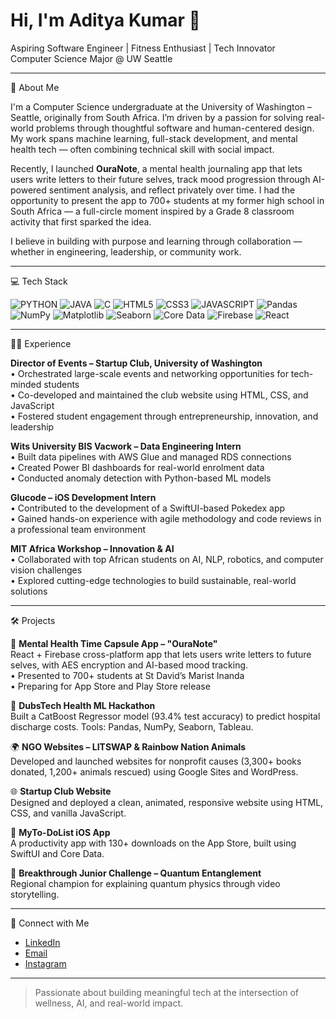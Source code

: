 # Hi, I'm Aditya Kumar 👋

Aspiring Software Engineer | Fitness Enthusiast | Tech Innovator  
Computer Science Major @ UW Seattle

---

🚀 About Me

I'm a Computer Science undergraduate at the University of Washington – Seattle, originally from South Africa. I’m driven by a passion for solving real-world problems through thoughtful software and human-centered design. My work spans machine learning, full-stack development, and mental health tech — often combining technical skill with social impact.

Recently, I launched **OuraNote**, a mental health journaling app that lets users write letters to their future selves, track mood progression through AI-powered sentiment analysis, and reflect privately over time. I had the opportunity to present the app to 700+ students at my former high school in South Africa — a full-circle moment inspired by a Grade 8 classroom activity that first sparked the idea.

I believe in building with purpose and learning through collaboration — whether in engineering, leadership, or community work.

---

💻 Tech Stack

![PYTHON](https://img.shields.io/badge/Python-3776AB?style=for-the-badge&logo=python&logoColor=white)
![JAVA](https://img.shields.io/badge/Java-ED8B00?style=for-the-badge&logo=openjdk&logoColor=white)
![C](https://img.shields.io/badge/C-00599C?style=for-the-badge&logo=c&logoColor=white)
![HTML5](https://img.shields.io/badge/HTML5-E34F26?style=for-the-badge&logo=html5&logoColor=white)
![CSS3](https://img.shields.io/badge/CSS3-1572B6?style=for-the-badge&logo=css3&logoColor=white)
![JAVASCRIPT](https://img.shields.io/badge/JavaScript-F7DF1E?style=for-the-badge&logo=javascript&logoColor=black)
![Pandas](https://img.shields.io/badge/Pandas-150458?style=for-the-badge&logo=pandas&logoColor=white)
![NumPy](https://img.shields.io/badge/NumPy-013243?style=for-the-badge&logo=numpy&logoColor=white)
![Matplotlib](https://img.shields.io/badge/Matplotlib-E34F26?style=for-the-badge&logo=matplotlib&logoColor=white)
![Seaborn](https://img.shields.io/badge/Seaborn-4682B4?style=for-the-badge&logo=seaborn&logoColor=white)
![Core Data](https://img.shields.io/badge/Core_Data-4051B5?style=for-the-badge&logo=coredata&logoColor=white)
![Firebase](https://img.shields.io/badge/Firebase-FFCA28?style=for-the-badge&logo=firebase&logoColor=black)
![React](https://img.shields.io/badge/React-20232A?style=for-the-badge&logo=react&logoColor=61DAFB)

---

👨‍💻 Experience

**Director of Events – Startup Club, University of Washington**  
• Orchestrated large-scale events and networking opportunities for tech-minded students  
• Co-developed and maintained the club website using HTML, CSS, and JavaScript  
• Fostered student engagement through entrepreneurship, innovation, and leadership

**Wits University BIS Vacwork – Data Engineering Intern**  
• Built data pipelines with AWS Glue and managed RDS connections  
• Created Power BI dashboards for real-world enrolment data  
• Conducted anomaly detection with Python-based ML models

**Glucode – iOS Development Intern**  
• Contributed to the development of a SwiftUI-based Pokedex app  
• Gained hands-on experience with agile methodology and code reviews in a professional team environment

**MIT Africa Workshop – Innovation & AI**  
• Collaborated with top African students on AI, NLP, robotics, and computer vision challenges  
• Explored cutting-edge technologies to build sustainable, real-world solutions

---

🛠️ Projects

🧠 **Mental Health Time Capsule App – "OuraNote"**  
React + Firebase cross-platform app that lets users write letters to future selves, with AES encryption and AI-based mood tracking.  
• Presented to 700+ students at St David’s Marist Inanda  
• Preparing for App Store and Play Store release

🏥 **DubsTech Health ML Hackathon**  
Built a CatBoost Regressor model (93.4% test accuracy) to predict hospital discharge costs. Tools: Pandas, NumPy, Seaborn, Tableau.

🌍 **NGO Websites – LITSWAP & Rainbow Nation Animals**  
Developed and launched websites for nonprofit causes (3,300+ books donated, 1,200+ animals rescued) using Google Sites and WordPress.

🌐 **Startup Club Website**  
Designed and deployed a clean, animated, responsive website using HTML, CSS, and vanilla JavaScript.

📱 **MyTo-DoList iOS App**  
A productivity app with 130+ downloads on the App Store, built using SwiftUI and Core Data.

🎥 **Breakthrough Junior Challenge – Quantum Entanglement**  
Regional champion for explaining quantum physics through video storytelling.

---

🤝 Connect with Me

- [LinkedIn](https://www.linkedin.com/in/aditya-kumar05/)
- [Email](mailto:adideeavi1@gmail.com)
- [Instagram](https://instagram.com/adi.kumar._)

---

> Passionate about building meaningful tech at the intersection of wellness, AI, and real-world impact.
